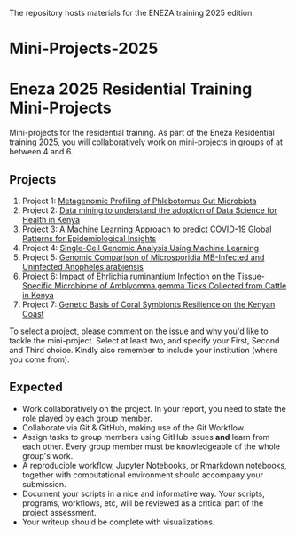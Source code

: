 The repository hosts materials for the ENEZA training 2025 edition.

# Mini-Projects-2025

# Eneza 2025 Residential Training Mini-Projects

Mini-projects for the residential training. As part of the Eneza Residential training 2025, you will collaboratively work on mini-projects in groups of at between 4 and 6. 

## Projects
1. Project 1: [Metagenomic Profiling of Phlebotomus Gut Microbiota](Project_1.md)
2. Project 2: [Data mining to understand the adoption of Data Science for Health in Kenya ](Project_2.md)
3. Project 3: [A Machine Learning Approach to predict COVID-19 Global Patterns for Epidemiological Insights](Project_3.md)
4. Project 4: [Single-Cell Genomic Analysis Using Machine Learning](Project_4.md)
5. Project 5: [Genomic Comparison of Microsporidia MB-Infected and Uninfected Anopheles arabiensis](Project_5.md)
6. Project 6: [Impact of Ehrlichia ruminantium Infection on the Tissue-Specific Microbiome of Amblyomma gemma Ticks Collected from Cattle in Kenya](Project_6.md)
7. Project 7: [Genetic Basis of Coral Symbionts Resilience on the Kenyan Coast](Project_7.md)

To select a project, please comment on the issue and why you'd like to tackle the mini-project. Select at least two, and specify your First, Second and Third choice. Kindly also remember to include your institution (where you come from).

## Expected
- Work collaboratively on the project. In your report, you need to state the role played by each group member.
- Collaborate via Git & GitHub, making use of the Git Workflow.
- Assign tasks to group members using GitHub issues **and** learn from each other. Every group member must be knowledgeable of the whole group's work.
- A reproducible workflow, Jupyter Notebooks, or Rmarkdown notebooks, together with computational environment should accompany your submission.
- Document your scripts in a nice and informative way. Your scripts, programs, workflows, etc, will be reviewed as a critical part of the project assessment.
- Your writeup should be complete with visualizations.

